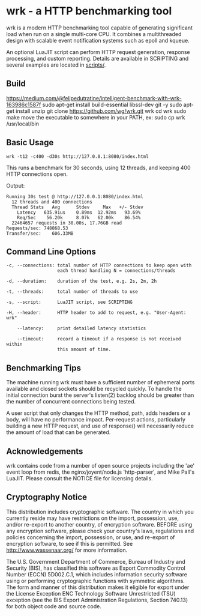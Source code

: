 # wrk - a HTTP benchmarking tool

  wrk is a modern HTTP benchmarking tool capable of generating significant
  load when run on a single multi-core CPU. It combines a multithreaded
  design with scalable event notification systems such as epoll and kqueue.

  An optional LuaJIT script can perform HTTP request generation, response
  processing, and custom reporting. Details are available in SCRIPTING and
  several examples are located in [scripts/](scripts/).

## Build

https://medium.com/@felipedutratine/intelligent-benchmark-with-wrk-163986c1587f
    sudo apt-get install build-essential libssl-dev git -y
    sudo apt-get install unzip
    git clone https://github.com/wg/wrk.git wrk
    cd wrk
    sudo make
    move the executable to somewhere in your PATH, ex:
    sudo cp wrk /usr/local/bin

## Basic Usage

    wrk -t12 -c400 -d30s http://127.0.0.1:8080/index.html

  This runs a benchmark for 30 seconds, using 12 threads, and keeping
  400 HTTP connections open.

  Output:

    Running 30s test @ http://127.0.0.1:8080/index.html
      12 threads and 400 connections
      Thread Stats   Avg      Stdev     Max   +/- Stdev
        Latency   635.91us    0.89ms  12.92ms   93.69%
        Req/Sec    56.20k     8.07k   62.00k    86.54%
      22464657 requests in 30.00s, 17.76GB read
    Requests/sec: 748868.53
    Transfer/sec:    606.33MB

## Command Line Options

    -c, --connections: total number of HTTP connections to keep open with
                       each thread handling N = connections/threads

    -d, --duration:    duration of the test, e.g. 2s, 2m, 2h

    -t, --threads:     total number of threads to use

    -s, --script:      LuaJIT script, see SCRIPTING

    -H, --header:      HTTP header to add to request, e.g. "User-Agent: wrk"

        --latency:     print detailed latency statistics

        --timeout:     record a timeout if a response is not received within
                       this amount of time.

## Benchmarking Tips

  The machine running wrk must have a sufficient number of ephemeral ports
  available and closed sockets should be recycled quickly. To handle the
  initial connection burst the server's listen(2) backlog should be greater
  than the number of concurrent connections being tested.

  A user script that only changes the HTTP method, path, adds headers or
  a body, will have no performance impact. Per-request actions, particularly
  building a new HTTP request, and use of response() will necessarily reduce
  the amount of load that can be generated.

## Acknowledgements

  wrk contains code from a number of open source projects including the
  'ae' event loop from redis, the nginx/joyent/node.js 'http-parser',
  and Mike Pall's LuaJIT. Please consult the NOTICE file for licensing
  details.

## Cryptography Notice

  This distribution includes cryptographic software. The country in
  which you currently reside may have restrictions on the import,
  possession, use, and/or re-export to another country, of encryption
  software. BEFORE using any encryption software, please check your
  country's laws, regulations and policies concerning the import,
  possession, or use, and re-export of encryption software, to see if
  this is permitted. See <http://www.wassenaar.org/> for more
  information.

  The U.S. Government Department of Commerce, Bureau of Industry and
  Security (BIS), has classified this software as Export Commodity
  Control Number (ECCN) 5D002.C.1, which includes information security
  software using or performing cryptographic functions with symmetric
  algorithms. The form and manner of this distribution makes it
  eligible for export under the License Exception ENC Technology
  Software Unrestricted (TSU) exception (see the BIS Export
  Administration Regulations, Section 740.13) for both object code and
  source code.
